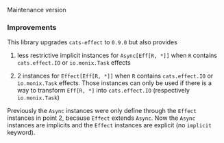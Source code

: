 Maintenance version

### Improvements

This library upgrades `cats-effect` to `0.9.0` but also provides
 
  1. less restrictive implicit instances for `Async[Eff[R, *]]` when `R` contains `cats.effect.IO` or `io.monix.Task` effects
  
  2. 2 instances for `Effect[Eff[R, *]]` when `R` contains `cats.effect.IO` or `io.monix.Task` effects.
    Those instances can only be used if there is a way to transform `Eff[R, *]` into `cats.effect.IO` (respectively `io.monix.Task`)
    
Previously the `Async` instances were only define through the `Effect` instances in point 2, because `Effect` extends `Async`.
Now the `Async` instances are implicits and the `Effect` instances are explicit (no `implicit` keyword).     

 


